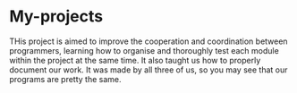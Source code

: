 # My-projects

THis project is aimed to improve the cooperation and coordination between programmers, learning how to organise and thoroughly test each module within the project at the same time. It also taught us how to properly document our work. It was made by all three of us, so you may see that our programs are pretty the same.